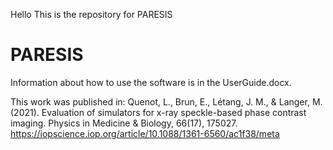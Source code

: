 Hello
This is the repository for PARESIS 
# PARESIS

Information about how to use the software is in the UserGuide.docx.

This work was published in: Quenot, L., Brun, E., Létang, J. M., & Langer, M. (2021). Evaluation of simulators for x-ray speckle-based phase contrast imaging. Physics in Medicine & Biology, 66(17), 175027. https://iopscience.iop.org/article/10.1088/1361-6560/ac1f38/meta
